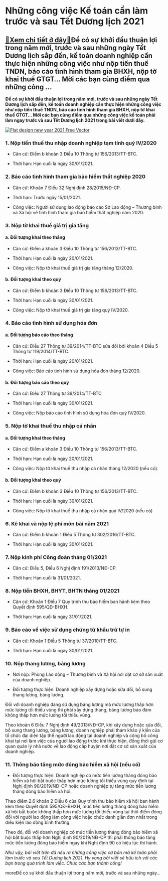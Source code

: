Những công việc Kế toán cần làm trước và sau Tết Dương lịch 2021
================================================================

[:gift:Xem chi tiết ở đây:gift:](https://hddtvn.com/nhung-cong-viec-ke-toan-can-lam-truoc-va-sau-tet-duong-lich-2021/)Để có sự khởi đầu thuận lợi trong năm mới, trước và sau những ngày Tết Dương lịch sắp đến, kế toán doanh nghiệp cần thực hiện những công việc như nộp tiền thuế TNDN, báo cáo tình hình tham gia BHXH, nộp tờ khai thuế GTGT… Mời các bạn cùng điểm qua những công …
--------------------------------------------------------------------------------------------------------------------------------------------------------------------------------------------------------------------------------------------------------------------

**Để có sự khởi đầu thuận lợi trong năm mới, trước và sau những ngày Tết Dương lịch sắp đến, kế toán doanh nghiệp cần thực hiện những công việc như nộp tiền thuế TNDN, báo cáo tình hình tham gia BHXH, nộp tờ khai thuế GTGT… Mời các bạn cùng điểm qua những công việc kế toán phải làm ngay trước và sau Tết Dương lịch 2021 trong bài viết dưới đây.**


[![Flat design new year 2021 Free Vector](https://hddtvn.com/wp-content/uploads/2021/01/flat-design-new-year-2021_23-2148707524.jpg)](https://hddtvn.com/wp-content/uploads/2021/01/flat-design-new-year-2021_23-2148707524.jpg)


### 1. Nộp tiền thuế thu nhập doanh nghiệp tạm tính quý IV/2020




* Căn cứ: Điểm b khoản 3 Điều 10 Thông tư 156/2013/TT-BTC.

* Thời hạn: Hạn cuối là ngày 30/01/2021.



### 2. Báo cáo tình hình tham gia bảo hiểm thất nghiệp 2020




* Căn cứ: Khoản 7 Điều 32 Nghị định 28/2015/NĐ-CP.

* Thời hạn: Trước ngày 15/01/2021.

* Công việc: Người sử dụng lao động báo cáo Sở Lao động – Thương binh và Xã hội về tình hình tham gia bảo hiểm thất nghiệp năm 2020.



### 3. Nộp tờ khai thuế giá trị gia tăng


#### a. Đối tượng khai theo tháng




* Căn cứ: Điểm a khoản 3 Điều 10 Thông tư 156/2013/TT-BTC.

* Thời hạn: Hạn cuối là ngày 20/01/2021.

* Công việc: Nộp tờ khai thuế giá trị gia tăng tháng 12/2020.



#### b. Đối tượng khai theo quý




* Căn cứ: Điểm b khoản 3 Điều 10 Thông tư 156/2013/TT-BTC.

* Thời hạn: Hạn cuối là ngày 30/01/2021.

* Công việc: Nộp tờ khai thuế giá trị gia tăng quý IV/2020.



### 4. Báo cáo tình hình sử dụng hóa đơn


#### a. Đối tượng báo cáo theo tháng




* Căn cứ: Điều 27 Thông tư 39/2014/TT-BTC sửa đổi bởi khoản 4 Điều 5 Thông tư 119/2014/TT-BTC.

* Thời hạn: Hạn cuối là ngày 20/01/2021.

* Công việc: Báo cáo tình hình sử dụng hóa đơn tháng 12/2020.



#### b. Đối tượng báo cáo theo quý




* Căn cứ: Điều 27 Thông tư 39/2014/TT-BTC

* Thời hạn: Hạn cuối là ngày 30/01/2021.

* Công việc: Nộp báo cáo tình hình sử dụng hóa đơn quý IV/2020.



### 5. Nộp tờ khai thuế thu nhập cá nhân


#### a. Đối tượng khai theo tháng




* Căn cứ: Điểm a khoản 3 Điều 10 Thông tư 156/2013/TT-BTC.

* Thời hạn: Hạn cuối là ngày 20/01/2021.

* Công việc: Nộp tờ khai thuế thu nhập cá nhân tháng 12/2020 (nếu có).



#### b. Đối tượng khai theo quý




* Căn cứ: Điểm b khoản 3 Điều 10 Thông tư 156/2013/TT-BTC.

* Thời hạn: Hạn cuối là ngày 30/01/2021.

* Công việc: Nộp tờ khai thuế thu nhập cá nhân quý IV/2020 (nếu có)



### 6. Kê khai và nộp lệ phí môn bài năm 2021




* Căn cứ: Điểm b khoản 1 Điều 5 Thông tư 302/2016/TT-BTC.

* Thời hạn: Hạn cuối là ngày 30/01/2021.



### 7. Nộp kinh phí Công đoàn tháng 01/2021




* Căn cứ: Điều 5, Điều 6 Nghị định 191/2013/NĐ-CP.

* Thời hạn: Hạn cuối là 31/01/2021.



### 8. Nộp tiền BHXH, BHYT, BHTN tháng 01/2021




* Căn cứ: Khoản 1 Điều 7 Quy trình thu bảo hiểm ban hành kèm theo Quyết định 595/QĐ-BHXH.

* Thời hạn: Hạn cuối là ngày 31/01/2021.



### 9. Báo cáo về việc sử dụng chứng từ khấu trừ tự in




* Căn cứ: Khoản 1 Điều 5 Thông tư 37/2010/TT-BTC.

* Thời hạn: Hạn cuối là ngày 30/01/2021.



### 10. Nộp thang lương, bảng lương




* Nơi nộp: Phòng Lao động – Thương binh và Xã hội nơi đặt cơ sở sản xuất của doanh nghiệp.

* Đối tượng thực hiện: Doanh nghiệp xây dựng hoặc sửa đổi, bổ sung thang lương, bảng lương.



Đối với doanh nghiệp đang sử dụng bảng lương mà mức lương thấp hơn mức lương tối thiểu vùng thì phải xây dựng thang, bảng lương bảo đảm không thấp hơn mức lương tối thiểu vùng.


Theo khoản 6 Điều 7 Nghị định 49/2013/NĐ-CP, khi xây dựng hoặc sửa đổi, bổ sung thang lương, bảng lương, doanh nghiệp phải tham khảo ý kiến của tổ chức đại diện tập thể người lao động tại doanh nghiệp và công bố công khai tại nơi làm việc của người lao động trước khi thực hiện, đồng thời gửi cơ quan quản lý nhà nước về lao động cấp huyện nơi đặt cơ sở sản xuất của doanh nghiệp.


### 11. Thông báo tăng mức đóng bảo hiểm xã hội (nếu có)




* Đối tượng thực hiện: Doanh nghiệp có mức tiền lương tháng đóng bảo hiểm xã hội bắt buộc thấp hơn mức lương tối thiểu vùng quy định tại Nghị định 90/2019/NĐ-CP hoặc doanh nghiệp tự tăng mức tiền lương tháng đóng bảo hiểm xã hội.



Theo điểm 2.6 khoản 2 Điều 6 của Quy trình thu bảo hiểm xã hội ban hành kèm theo Quyết định 595/QĐ-BHXH, mức tiền lương tháng đóng bảo hiểm xã hội bắt buộc không thấp hơn mức lương tối thiểu vùng tại thời điểm đóng đối với người lao động làm công việc hoặc chức danh giản đơn nhất trong điều kiện lao động bình thường.


Theo đó, đối với doanh nghiệp có mức tiền lương tháng đóng bảo hiểm xã hội bắt buộc thấp hơn Nghị định 90/2019/NĐ-CP thì phải thông báo tăng mức tiền lương đóng bảo hiểm ngay khi Nghị định 90 có hiệu lực thi hành.


*Như vậy, bài viết trên đã nêu ra những công việc cơ bản mà kế toán phải làm trước và sau Tết Dương lịch 2021. Hy vọng bài viết sẽ hữu ích với các bạn trong quá trình làm việc. Chúc các bạn thành công!*


moreĐể có sự khởi đầu thuận lợi trong năm mới, trước và sau những ngày…

